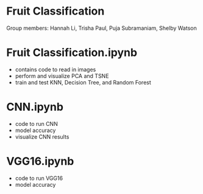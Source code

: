 # Fruit Classification

Group members: Hannah Li, Trisha Paul, Puja Subramaniam, Shelby Watson

# Fruit Classification.ipynb
- contains code to read in images
- perform and visualize PCA and TSNE
- train and test KNN, Decision Tree, and Random Forest

# CNN.ipynb
- code to run CNN
- model accuracy
- visualize CNN results

# VGG16.ipynb
- code to run VGG16
- model accuracy 
